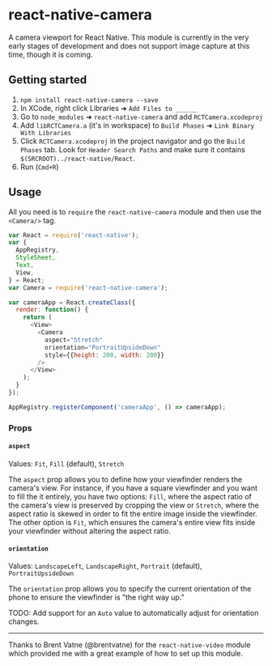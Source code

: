 # react-native-camera

A camera viewport for React Native. This module is currently in the very early stages of development and does not support image capture at this time, though it is coming.

## Getting started

1. `npm install react-native-camera --save`
2. In XCode, right click Libraries ➜ `Add Files to ______`
3. Go to `node_modules` ➜ `react-native-camera` and add `RCTCamera.xcodeproj`
4. Add `libRCTCamera.a` (it's in workspace) to `Build Phases` ➜ `Link Binary With Libraries`
5. Click `RCTCamera.xcodeproj` in the project navigator and go the `Build Phases` tab. Look for `Header Search Paths` and make sure it contains `$(SRCROOT)../react-native/React`.
5. Run (`Cmd+R`)

## Usage

All you need is to `require` the `react-native-camera` module and then use the
`<Camera/>` tag.

```javascript
var React = require('react-native');
var {
  AppRegistry,
  StyleSheet,
  Text,
  View,
} = React;
var Camera = require('react-native-camera');

var cameraApp = React.createClass({
  render: function() {
    return (
      <View>
        <Camera
          aspect="Stretch"
          orientation="PortraitUpsideDown"
          style={{height: 200, width: 200}}
        />
      </View>
    );
  }
});

AppRegistry.registerComponent('cameraApp', () => cameraApp);
```

### Props

#### `aspect`

Values: `Fit`, `Fill` (default), `Stretch`

The `aspect` prop allows you to define how your viewfinder renders the camera's view. For instance, if you have a square viewfinder and you want to fill the it entirely, you have two options: `Fill`, where the aspect ratio of the camera's view is preserved by cropping the view or `Stretch`, where the aspect ratio is skewed in order to fit the entire image inside the viewfinder. The other option is `Fit`, which ensures the camera's entire view fits inside your viewfinder without altering the aspect ratio.

#### `orientation`

Values: `LandscapeLeft`, `LandscapeRight`, `Portrait` (default), `PortraitUpsideDown`

The `orientation` prop allows you to specify the current orientation of the phone to ensure the viewfinder is "the right way up."

TODO: Add support for an `Auto` value to automatically adjust for orientation changes.

------------

Thanks to Brent Vatne (@brentvatne) for the `react-native-video` module which provided me with a great example of how to set up this module.
